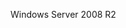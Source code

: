 <Token xmlns:xlink="http://www.w3.org/1999/xlink">Windows Server 2008 R2</Token>

<!--HONumber=Apr16_HO1-->


